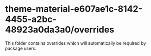 # theme-material-e607ae1c-8142-4455-a2bc-48923a0da3a0/overrides

This folder contains overrides which will automatically be required by package users.
